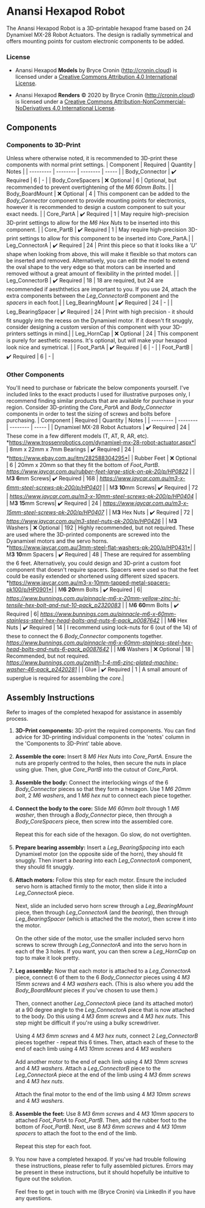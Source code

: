
# Anansi Hexapod Robot
The Anansi Hexapod Robot is a 3D-printable hexapod frame based on 24 Dynamixel MX-28 Robot Actuators. The design is radially symmetrical and offers mounting points for custom electronic components to be added.

### License
- Anansi Hexapod **Models** by Bryce Cronin (http://cronin.cloud) is licensed under a [Creative Commons Attribution 4.0 International License](https://creativecommons.org/licenses/by/4.0/ "Creative Commons Attribution 4.0 International License").

- Anansi Hexapod **Renders** © 2020 by Bryce Cronin (http://cronin.cloud) is licensed under a [Creative Commons Attribution-NonCommercial-NoDerivatives 4.0 International License](https://creativecommons.org/licenses/by-nc-nd/4.0/ "Creative Commons Attribution-NonCommercial-NoDerivatives 4.0 International License").

## Components
### Components to 3D-Print
Unless where otherwise noted, it is recommended to 3D-print these components with normal print settings. 
| Component | Required | Quantity | Notes |
| --------- | -------- | -------- | ----- |
| Body_Connector  | ✔️ Required | 6 | - |
| Body_CoreSpacers | ❌ Optional  | 6 | Optional, but recommended to prevent overtightening of the *M6 60mm Bolts*. |
| Body_BoardMount | ❌ Optional  | 4 | This component can be added to the *Body_Connector* component to provide mounting points for electronics, however it is recommended to design a custom component to suit your exact needs. |
| Core_PartA  | ✔️ Required | 1 | May require high-precision 3D-print settings to allow for the *M6 Hex Nuts* to be inserted into this component. |
| Core_PartB  | ✔️ Required | 1 | May require high-precision 3D-print settings to allow for this component to be inserted into Core_PartA.|
| Leg_ConnectorA  | ✔️ Required | 24 | Print this piece so that it looks like a *'U'* shape when looking from above, this will make it flexible so that motors can be inserted and removed. Alternatively, you can edit the model to extend the oval shape to the very edge so that motors can be inserted and removed without a great amount of flexibility in the printed model.  |
| Leg_ConnectorB  | ✔️ Required | 18 | 18 are required, but 24 are recommended if aesththetics are important to you. If you use 24, attach the extra components between the *Leg_ConnectorB* component and the *spacers* in each foot.|
| Leg_BearingMount  | ✔️ Required | 24 | - |
| Leg_BearingSpacer  | ✔️ Required | 24 | Print with high precision - it should fit snuggly into the recess on the Dynamixel motor. If it doesn't fit snuggly, consider designing a custom version of this component with your 3D-printers settings in mind.|
| Leg_HornCap  | ❌ Optional | 24 | This component is purely for aesthetic reasons. It's optional, but will make your hexapod look nice and symetrical. |
| Foot_PartA  | ✔️ Required | 6 | - |
| Foot_PartB  | ✔️ Required | 6 | - |

### Other Components
You'll need to purchase or fabricate the below components yourself. I've included links to the exact products I used for illustrative purposes only, I recommend finding similar products that are available for purchase in your region. Consider 3D-printing the *Core_PartA* and *Body_Connector* components in order to test the sizing of screws and bolts before purchasing.
| Component | Required | Quantity | Notes |
| --------- | -------- | -------- | ----- |
| Dynamixel MX-28 Robot Actuators | ✔️ Required | 24 | These come in a few different models (T, AT, R, AR, etc). <br>*https://www.trossenrobotics.com/dynamixel-mx-28-robot-actuator.aspx*|
| 8mm x 22mm x 7mm Bearings | ✔️ Required | 24 | *https://www.ebay.com.au/itm/282588304295*|
| Rubber Feet | ❌ Optional | 6 | 20mm x 20mm so that they fit the bottom of *Foot_PartB*. <br>*https://www.jaycar.com.au/rubber-feet-large-stick-on-pk-20/p/HP0822* |
| M**3** **6**mm Screws| ✔️ Required | 168 | *https://www.jaycar.com.au/m3-x-6mm-steel-screws-pk-200/p/HP0401* |
| M**3** **10**mm Screws| ✔️ Required | 72 | *https://www.jaycar.com.au/m3-x-10mm-steel-screws-pk-200/p/HP0404* |
| M**3** **15**mm Screws| ✔️ Required | 24 | *https://www.jaycar.com.au/m3-x-15mm-steel-screws-pk-200/p/HP0407* |
| M**3** Hex Nuts | ✔️ Required | 72 |  *https://www.jaycar.com.au/m3-steel-nuts-pk-200/p/HP0426* |
| M**3** Washers | ❌ Optional | 192 | Highly recommended, but not required. These are used where the 3D-printed components are screwed into the Dyanamixel motors and the servo horns.<br>*https://www.jaycar.com.au/3mm-steel-flat-washers-pk-200/p/HP0431*|
| M**3** **10**mm Spacers | ✔️ Required | 48 | These are required for assembling the 6 feet. Alternatively, you could design and 3D-print a custom foot component that doesn't require spacers. Spacers were used so that the feet could be easily extended or shortened using different sized spacers. <br>*https://www.jaycar.com.au/m3-x-10mm-tapped-metal-spacers-pk100/p/HP0901*|
| M**6** **20**mm Bolts | ✔️ Required | 6| *https://www.bunnings.com.au/pinnacle-m6-x-20mm-yellow-zinc-hi-tensile-hex-bolt-and-nut-10-pack_p2320083*  |
| M**6** **60**mm Bolts | ✔️ Required | 6| *https://www.bunnings.com.au/pinnacle-m6-x-60mm-stainless-steel-hex-head-bolts-and-nuts-6-pack_p0087642* |
| M**6** Hex Nuts | ✔️ Required | 14 | I recommend using lock-nuts for 6 (out of the 14) of these to connect the 6 *Body_Connector* components together.<br>*https://www.bunnings.com.au/pinnacle-m6-x-60mm-stainless-steel-hex-head-bolts-and-nuts-6-pack_p0087642* |
| M**6** Washers | ❌ Optional | 18 | Recommended, but not required.<br>*https://www.bunnings.com.au/zenith-1-4-m6-zinc-plated-machine-washer-46-pack_p2420281* |
| Glue | ✔️ Required | 1 | A small amount of superglue is required for assembling the *core*.|

## Assembly Instructions
Refer to images of the completed hexapod for assistance in assembly process.
1. **3D-Print components:** 3D-print the required components. You can find advice for 3D-printing individual components in the 'notes' column in the 'Components to 3D-Print' table above.<br><br>
2. **Assemble the core:** Insert 8 *M6 Hex Nuts* into *Core_PartA*. Ensure the nuts are properly centred to the holes, then secure the nuts in place using glue. Then, glue *Core_PartB* into the cutout of *Core_PartA*.<br><br>
3. **Assemble the body:** Connect the interlocking wings of the 6 *Body_Connector* pieces so that they form a hexagon. Use 1 *M6 20mm bolt*, 2 *M6 washers*, and 1 *M6 hex nut* to connect each piece together.<br><br>
4. **Connect the body to the core:** Slide *M6 60mm bolt* through 1 *M6 washer*, then through a *Body_Connector* piece, then through a *Body_CoreSpacers* piece, then screw into the assembled core.<br><br>Repeat this for each side of the hexagon. Go slow, do not overtighten.<br><br>
5. **Prepare bearing assembly:** Insert a *Leg_BearingSpacing* into each Dynamixel motor (on the opposite side of the horn), they should fit snuggly. Then insert a *bearing* into each *Leg_ConnectorA* component, they should fit snuggly.<br><br>
6. **Attach motors:** Follow this step for each motor. Ensure the included servo horn is attached firmly to the motor, then slide it into a *Leg_ConnectorA* piece. <br><br>Next, slide an included servo horn screw through a *Leg_BearingMount* piece, then through *Leg_ConnectorA* (and the *bearing*), then through *Leg_BearingSpacer* (which is attached the the motor), then screw it into the motor.<br><br>On the other side of the motor, use the smaller included servo horn screws to screw through *Leg_ConnectorA* and into the servo horn in each of the 3 holes. If you want, you can then screw a *Leg_HornCap* on top to make it look pretty.<br><br>
7. **Leg assembly:** Now that each motor is attached to a *Leg_ConnectorA* piece, connect 6 of them to the 6 *Body_Connector* pieces using 4 *M3 15mm screws* and 4 *M3 washers* each. (This is also where you add the *Body_BoardMount* pieces if you've chosen to use them.)<br><br>Then, connect another *Leg_ConnectorA* piece (and its attached motor) at a 90 degree angle to the *Leg_ConnectorA* piece that is now attached to the body. Do this using 4 *M3 6mm screws* and 4 *M3 hex nuts*. This step might be difficult if you're using a bulky screwdriver.<br><br>Using 4 *M3 6mm screws* and 4 *M3 hex nuts*, connect 2 *Leg_ConnectorB* pieces together - repeat this 6 times. Then, attach each of these to the end of each limb using 4 *M3 10mm screws* and 4 *M3 washers*<br><br>Add another motor to the end of each limb using 4 *M3 10mm screws* and 4 *M3 washers*. Attach a *Leg_ConnectorB* piece to the *Leg_ConnectorA* piece at the end of the limb using 4 *M3 6mm screws* and 4 *M3 hex nuts*.<br><br>Attach the final motor to the end of the limb using 4 *M3 10mm screws* and 4 *M3 washers*. <br><br>
8. **Assemble the feet:** Use 8 *M3 6mm screws* and 4 *M3 10mm spacers* to attached *Foot_PartA* to *Foot_PartB*. Then, add the rubber foot to the bottom of *Foot_PartB*. Next, use 8 *M3 6mm screws* and 4 *M3 10mm spacers* to attach the foot to the end of the limb.<br><br>Repeat this step for each foot.<br><br>
9. You now have a completed hexapod. If you've had trouble following these instructions, please refer to fully assembled pictures. Errors may be present in these instructions, but it should hopefully be intuitive to figure out the solution.<br><br>Feel free to get in touch with me (Bryce Cronin) via LinkedIn if you have any questions.